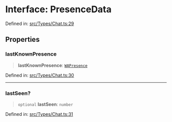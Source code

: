 # Interface: PresenceData

Defined in: [src/Types/Chat.ts:29](https://github.com/Fokusdotid/Baileys/blob/b457796e9982984bfe7323cdd6fea8bc613c4ed0/src/Types/Chat.ts#L29)

## Properties

### lastKnownPresence

> **lastKnownPresence**: [`WAPresence`](../type-aliases/WAPresence.md)

Defined in: [src/Types/Chat.ts:30](https://github.com/Fokusdotid/Baileys/blob/b457796e9982984bfe7323cdd6fea8bc613c4ed0/src/Types/Chat.ts#L30)

***

### lastSeen?

> `optional` **lastSeen**: `number`

Defined in: [src/Types/Chat.ts:31](https://github.com/Fokusdotid/Baileys/blob/b457796e9982984bfe7323cdd6fea8bc613c4ed0/src/Types/Chat.ts#L31)
